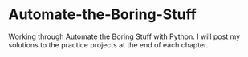 # Automate-the-Boring-Stuff
Working through Automate the Boring Stuff with Python. I will post my solutions to the practice projects at the end of each chapter.
